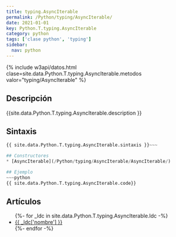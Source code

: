 ```yaml
---
title: typing.AsyncIterable
permalink: /Python/typing/AsyncIterable/
date: 2021-01-01
key: Python.T.typing.AsyncIterable
category: python
tags: ['clase python', 'typing']
sidebar: 
  nav: python
---
```


{% include w3api/datos.html clase=site.data.Python.T.typing.AsyncIterable.metodos valor="typing/AsyncIterable" %}

## Descripción
{{site.data.Python.T.typing.AsyncIterable.description }}

## Sintaxis
~~~python
{{ site.data.Python.T.typing.AsyncIterable.sintaxis }}~~~

## Constructores
* [AsyncIterable](/Python/typing/AsyncIterable/AsyncIterable/)

## Ejemplo
~~~python
{{ site.data.Python.T.typing.AsyncIterable.code}}
~~~

## Artículos
<ul>
{%- for _ldc in site.data.Python.T.typing.AsyncIterable.ldc -%}
   <li>
       <a href="{{_ldc['url'] }}">{{ _ldc['nombre'] }}</a>
   </li>
{%- endfor -%}
</ul>

